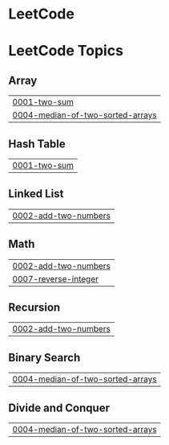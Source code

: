 # LeetCode
<!---LeetCode Topics Start-->
# LeetCode Topics
## Array
|  |
| ------- |
| [0001-two-sum](https://github.com/Bharath1052/LeetCode/tree/master/0001-two-sum) |
| [0004-median-of-two-sorted-arrays](https://github.com/Bharath1052/LeetCode/tree/master/0004-median-of-two-sorted-arrays) |
## Hash Table
|  |
| ------- |
| [0001-two-sum](https://github.com/Bharath1052/LeetCode/tree/master/0001-two-sum) |
## Linked List
|  |
| ------- |
| [0002-add-two-numbers](https://github.com/Bharath1052/LeetCode/tree/master/0002-add-two-numbers) |
## Math
|  |
| ------- |
| [0002-add-two-numbers](https://github.com/Bharath1052/LeetCode/tree/master/0002-add-two-numbers) |
| [0007-reverse-integer](https://github.com/Bharath1052/LeetCode/tree/master/0007-reverse-integer) |
## Recursion
|  |
| ------- |
| [0002-add-two-numbers](https://github.com/Bharath1052/LeetCode/tree/master/0002-add-two-numbers) |
## Binary Search
|  |
| ------- |
| [0004-median-of-two-sorted-arrays](https://github.com/Bharath1052/LeetCode/tree/master/0004-median-of-two-sorted-arrays) |
## Divide and Conquer
|  |
| ------- |
| [0004-median-of-two-sorted-arrays](https://github.com/Bharath1052/LeetCode/tree/master/0004-median-of-two-sorted-arrays) |
<!---LeetCode Topics End-->